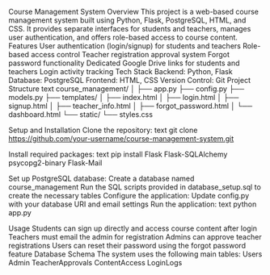 Course Management System
Overview
This project is a web-based course management system built using Python, Flask, PostgreSQL, HTML, and CSS. It provides separate interfaces for students and teachers, manages user authentication, and offers role-based access to course content.
Features
User authentication (login/signup) for students and teachers
Role-based access control
Teacher registration approval system
Forgot password functionality
Dedicated Google Drive links for students and teachers
Login activity tracking
Tech Stack
Backend: Python, Flask
Database: PostgreSQL
Frontend: HTML, CSS
Version Control: Git
Project Structure
text
course_management/
│
├── app.py
├── config.py
├── models.py
├── templates/
│   ├── index.html
│   ├── login.html
│   ├── signup.html
│   ├── teacher_info.html
│   ├── forgot_password.html
│   └── dashboard.html
└── static/
    └── styles.css

Setup and Installation
Clone the repository:
text
git clone https://github.com/your-username/course-management-system.git

Install required packages:
text
pip install Flask Flask-SQLAlchemy psycopg2-binary Flask-Mail

Set up PostgreSQL database:
Create a database named course_management
Run the SQL scripts provided in database_setup.sql to create the necessary tables
Configure the application:
Update config.py with your database URI and email settings
Run the application:
text
python app.py

Usage
Students can sign up directly and access course content after login
Teachers must email the admin for registration
Admins can approve teacher registrations
Users can reset their password using the forgot password feature
Database Schema
The system uses the following main tables:
Users
Admin
TeacherApprovals
ContentAccess
LoginLogs

